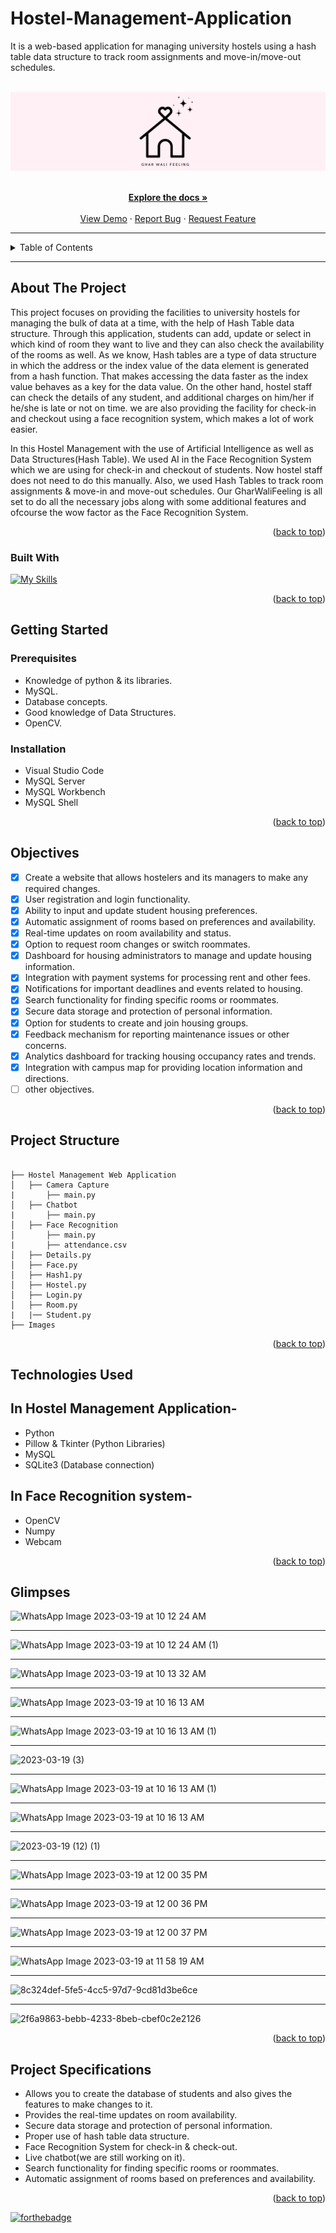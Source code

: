 # Hostel-Management-Application
It is a web-based application for managing university hostels using a hash table data structure to track room assignments and move-in/move-out schedules.
<a name="readme-top"></a>

<br />
<div align="center">
  <a href="#">
    <img src="images/bg.png" alt="background">
  </a>

<p align="center">
    <br />
    <a href="https://github.com/falselunatic/Hostel-Management-Web-Application"><strong>Explore the docs »</strong></a>
    <br />
    <br />
    <a href="https://github.com/falselunatic/Hostel-Management-Application">View Demo</a>
    ·
    <a href="https://github.com/falselunatic/Hostel-Management-Application/issues">Report Bug</a>
    ·
    <a href="https://github.com/falselunatic/Hostel-Management-Application/issues">Request Feature</a>
  </p>
</div>

---


<!-- TABLE OF CONTENTS -->
<details>
  <summary>Table of Contents</summary>
  <ol>
    <li>
      <a href="#about-the-project">About The Project</a>
      <ul>
        <li><a href="#built-with">Built With</a></li>
      </ul>
    </li>
    <li>
      <a href="#getting-started">Getting Started</a>
      <ul>
        <li><a href="#prerequisites">Prerequisites</a></li>
        <li><a href="#installation">Installation</a></li>
      </ul>
    </li>
    <li><a href="#project-structure">Project Structure</a></li>
    <li><a href="#objectives">Objectives</a></li>
    <li><a href="#technologie-sused">Technologies Used</a></li>
    <li><a href="#glimpses">Glimpses</a></li>
    <li><a href="#project-specifications">Project Specifications</a></li>
    <li><a href="#contributors">Contributors</a></li>
    <li><a href="#happy-coding">Happy Coding</a></li>
  </ol>
</details>

---

<!-- ABOUT THE PROJECT -->
## About The Project

This project focuses on providing the facilities to university hostels for managing the bulk of data at a time, with the help of Hash Table data structure. 
Through this application, students can add, update or select in which kind of room they want to live and they can also check the availability of the rooms as well.  As we know, Hash tables are a type of data structure in which the address or the index value of the data element is generated from a hash function. That makes accessing the data faster as the index value behaves as a key for the data value. 
On the other hand, hostel staff can check the details of any student, and additional charges on him/her if he/she is late or not on time. we are also providing the facility for check-in and checkout using a face recognition system, which makes a lot of work easier.

In this Hostel Management with the use of Artificial Intelligence as well as Data Structures(Hash Table).
We used AI in the Face Recognition System which we are using for check-in and checkout of students. Now hostel staff does not need to do this manually. Also, we used Hash Tables to track room assignments & move-in and move-out schedules. Our GharWaliFeeling is all set to do all the necessary jobs along with some additional features and ofcourse the wow factor as the Face Recognition System.


<!-- about -->

<p align="right">(<a href="#readme-top">back to top</a>)</p>



### Built With

[![My Skills](https://skillicons.dev/icons?i=python,mysql,sqlite)](https://skillicons.dev)

<p align="right">(<a href="#readme-top">back to top</a>)</p>



<!-- GETTING STARTED -->

## Getting Started

### Prerequisites

- Knowledge of python & its libraries.
- MySQL.
- Database concepts.
- Good knowledge of Data Structures.
- OpenCV.

### Installation

- Visual Studio Code
- MySQL Server
- MySQL Workbench
- MySQL Shell

<p align="right">(<a href="#readme-top">back to top</a>)</p>

## Objectives

- [x] Create a website that allows hostelers and its managers to make any required changes.
- [x] User registration and login functionality.
- [x] Ability to input and update student housing preferences.
- [x] Automatic assignment of rooms based on preferences and availability.
- [x] Real-time updates on room availability and status.
- [x] Option to request room changes or switch roommates.
- [x] Dashboard for housing administrators to manage and update housing information.
- [x] Integration with payment systems for processing rent and other fees.
- [x] Notifications for important deadlines and events related to housing.
- [x] Search functionality for finding specific rooms or roommates.
- [x] Secure data storage and protection of personal information.
- [x] Option for students to create and join housing groups.
- [x] Feedback mechanism for reporting maintenance issues or other concerns.
- [x] Analytics dashboard for tracking housing occupancy rates and trends.
- [x] Integration with campus map for providing location information and directions.
- [ ] other objectives.

<p align="right">(<a href="#readme-top">back to top</a>)</p>

## Project Structure

```

├── Hostel Management Web Application
│   ├── Camera Capture
|       ├── main.py
│   ├── Chatbot
|       ├── main.py
│   ├── Face Recognition
│       ├── main.py
|       ├── attendance.csv     
│   ├── Details.py
│   ├── Face.py
│   ├── Hash1.py
│   ├── Hostel.py
│   ├── Login.py
│   ├── Room.py
|   |── Student.py
├── Images

```

<p align="right">(<a href="#readme-top">back to top</a>)</p>

## Technologies Used 

## In Hostel Management Application-
- Python
- Pillow & Tkinter (Python Libraries)
- MySQL
- SQLite3 (Database connection)

## In Face Recognition system-
- OpenCV
- Numpy 
- Webcam

<p align="right">(<a href="#readme-top">back to top</a>)</p>

## Glimpses

![WhatsApp Image 2023-03-19 at 10 12 24 AM](https://user-images.githubusercontent.com/97685305/226154582-f1405e41-019f-4520-8b50-ddf7ef3330f1.jpeg)


---

![WhatsApp Image 2023-03-19 at 10 12 24 AM (1)](https://user-images.githubusercontent.com/97685305/226154608-10168c5c-8a3f-462d-85f5-b927dc1e8aaa.jpeg)

---

![WhatsApp Image 2023-03-19 at 10 13 32 AM](https://user-images.githubusercontent.com/97685305/226154622-92fdc5fb-4c8e-4ce9-b01a-c410b7520baf.jpeg)

---

![WhatsApp Image 2023-03-19 at 10 16 13 AM](https://user-images.githubusercontent.com/97685305/226154648-32aedecb-7d79-416a-9f87-affdc71e12ac.jpeg)

---

![WhatsApp Image 2023-03-19 at 10 16 13 AM (1)](https://user-images.githubusercontent.com/97685305/226154656-716b42b0-f146-4d24-ab44-f90becc49c18.jpeg)

---

![2023-03-19 (3)](https://user-images.githubusercontent.com/97685305/226156198-71cd420f-9387-403c-ba10-df4149400dd7.png)

---

![WhatsApp Image 2023-03-19 at 10 16 13 AM (1)](https://user-images.githubusercontent.com/97685305/226156221-734d2cb2-7854-4aef-be97-bb0d79978eb9.jpeg)

---


![WhatsApp Image 2023-03-19 at 10 16 13 AM](https://user-images.githubusercontent.com/97685305/226156229-53e1b082-1bbc-44a8-8774-3f837461c80b.jpeg)


---

![2023-03-19 (12) (1)](https://user-images.githubusercontent.com/97685305/226159468-0f1f425f-36a4-4d56-a4ee-61cf809813c7.png)

---

![WhatsApp Image 2023-03-19 at 12 00 35 PM](https://user-images.githubusercontent.com/97685305/226159530-4f3cd285-a91e-47f9-b26d-145db1e76f09.jpeg)


---

![WhatsApp Image 2023-03-19 at 12 00 36 PM](https://user-images.githubusercontent.com/97685305/226159506-2c22d57c-6b8b-41c5-a73a-58b3ef5dfc2d.jpeg)

---

![WhatsApp Image 2023-03-19 at 12 00 37 PM](https://user-images.githubusercontent.com/97685305/226159494-547fb44a-fcf5-4918-9fd2-bef8b1d031c2.jpeg)

---

![WhatsApp Image 2023-03-19 at 11 58 19 AM](https://user-images.githubusercontent.com/97685305/226159596-d113075c-e22b-4562-9cad-10a000bd6226.jpeg)

---

![8c324def-5fe5-4cc5-97d7-9cd81d3be6ce](https://user-images.githubusercontent.com/97685305/227757274-16489462-b559-4dfe-b89f-090f10e6cc83.png)

---

![2f6a9863-bebb-4233-8beb-cbef0c2e2126](https://user-images.githubusercontent.com/97685305/227757281-9f130450-1498-4493-b92e-a7b9d1a947a3.png)


<p align="right">(<a href="#readme-top">back to top</a>)</p>



## Project Specifications

- Allows you to create the database of students and also gives the features to make changes to it.
- Provides the real-time updates on room availability.
- Secure data storage and protection of personal information.
- Proper use of hash table data structure.
- Face Recognition System for check-in & check-out.
- Live chatbot(we are still working on it).
- Search functionality for finding specific rooms or roommates.
- Automatic assignment of rooms based on preferences and availability.

<p align="right">(<a href="#readme-top">back to top</a>)</p>


[![forthebadge](https://forthebadge.com/images/badges/built-with-love.svg)](https://forthebadge.com)
